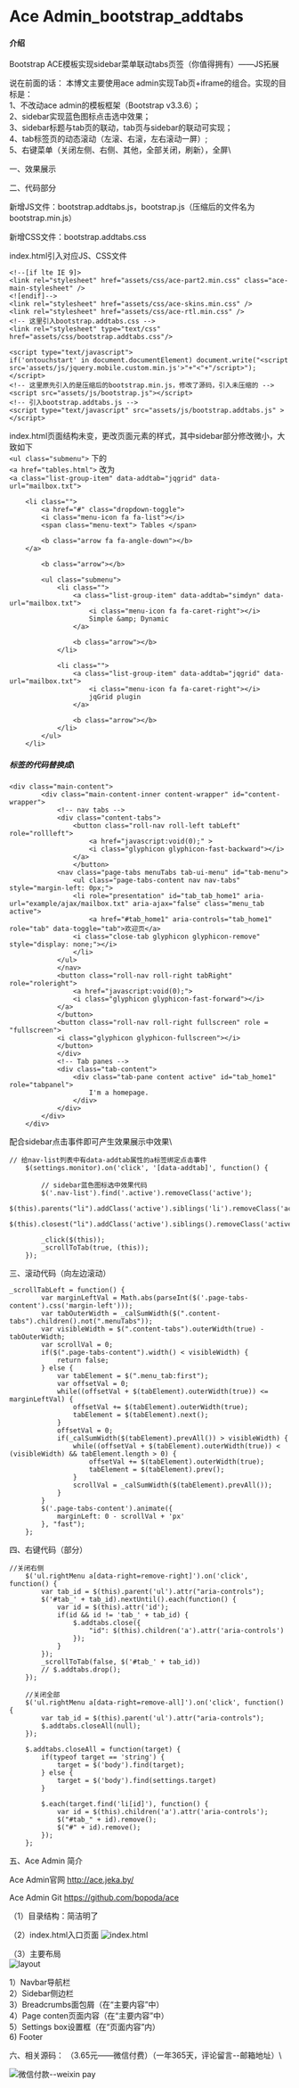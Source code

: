 # Ace Admin_bootstrap_addtabs

#### 介绍
Bootstrap ACE模板实现sidebar菜单联动tabs页签（你值得拥有）——JS拓展

说在前面的话：
        本博文主要使用ace admin实现Tab页+iframe的组合。实现的目标是：\
            1、不改动ace admin的模板框架（Bootstrap v3.3.6）；\
            2、sidebar实现蓝色图标点击选中效果；\
            3、sidebar标题与tab页的联动，tab页与sidebar的联动可实现；\
            4、tab标签页的动态滚动（左滚、右滚，左右滚动一屏）;\
            5、右键菜单（关闭左侧、右侧、其他，全部关闭，刷新），全屏\

一、效果展示
 




二、代码部分

新增JS文件：bootstrap.addtabs.js，bootstrap.js（压缩后的文件名为bootstrap.min.js）

新增CSS文件：bootstrap.addtabs.css

index.html引入对应JS、CSS文件

    
```
<!--[if lte IE 9]>
<link rel="stylesheet" href="assets/css/ace-part2.min.css" class="ace-main-stylesheet" />
<![endif]-->
<link rel="stylesheet" href="assets/css/ace-skins.min.css" />
<link rel="stylesheet" href="assets/css/ace-rtl.min.css" />
<!-- 这里引入bootstrap.addtabs.css -->
<link rel="stylesheet" type="text/css" href="assets/css/bootstrap.addtabs.css"/>
```


    
```
<script type="text/javascript">
if('ontouchstart' in document.documentElement) document.write("<script src='assets/js/jquery.mobile.custom.min.js'>"+"<"+"/script>");
</script>
<!-- 这里原先引入的是压缩后的bootstrap.min.js，修改了源码，引入未压缩的 -->
<script src="assets/js/bootstrap.js"></script>
<!-- 引入bootstrap.addtabs.js -->
<script type="text/javascript" src="assets/js/bootstrap.addtabs.js" ></script>
```


index.html页面结构未变，更改页面元素的样式，其中sidebar部分修改微小，大致如下\
`<ul class="submenu">` 下的\
`<a href="tables.html">` 改为\
`<a class="list-group-item" data-addtab="jqgrid" data-url="mailbox.txt">` 
    
```
    <li class="">
    	<a href="#" class="dropdown-toggle">
		<i class="menu-icon fa fa-list"></i>
		<span class="menu-text"> Tables </span>
 
		<b class="arrow fa fa-angle-down"></b>
	</a>
     
    	<b class="arrow"></b>
     
    	<ul class="submenu">
    		<li class="">
    			<a class="list-group-item" data-addtab="simdyn" data-url="mailbox.txt">
    				<i class="menu-icon fa fa-caret-right"></i>
    				Simple &amp; Dynamic
    			</a>
     
    			<b class="arrow"></b>
    		</li>
     
    		<li class="">
    			<a class="list-group-item" data-addtab="jqgrid" data-url="mailbox.txt">
    				<i class="menu-icon fa fa-caret-right"></i>
    				jqGrid plugin
    			</a>
     
    			<b class="arrow"></b>
    		</li>
    	</ul>
    </li>
```


##### <div class="main-content-inner">标签的代码替换成\

    
```
<div class="main-content">
        <div class="main-content-inner content-wrapper" id="content-wrapper">
            <!-- nav tabs -->
            <div class="content-tabs">
                <button class="roll-nav roll-left tabLeft" role="rollleft">
                    <a href="javascript:void(0);" >
    	            <i class="glyphicon glyphicon-fast-backward"></i>
            	</a>
                </button>
    	    <nav class="page-tabs menuTabs tab-ui-menu" id="tab-menu">
    	        <ul class="page-tabs-content nav nav-tabs" style="margin-left: 0px;">
    		    <li role="presentation" id="tab_tab_home1" aria-url="example/ajax/mailbox.txt" aria-ajax="false" class="menu_tab active">
    		        <a href="#tab_home1" aria-controls="tab_home1" role="tab" data-toggle="tab">欢迎页</a>
    			<i class="close-tab glyphicon glyphicon-remove" style="display: none;"></i>
    		    </li>
    		</ul>
    	    </nav>
    	    <button class="roll-nav roll-right tabRight" role="roleright">
    	        <a href="javascript:void(0);">
    		    <i class="glyphicon glyphicon-fast-forward"></i>
    		</a>
    	    </button>
    	    <button class="roll-nav roll-right fullscreen" role = "fullscreen">
    		<i class="glyphicon glyphicon-fullscreen"></i>
    	    </button>
            </div>
            <!-- Tab panes -->
            <div class="tab-content">
                <div class="tab-pane content active" id="tab_home1" role="tabpanel">
                    I'm a homepage.
                </div>
            </div>
        </div>
    </div>
```


配合sidebar点击事件即可产生效果展示中效果\
 

    
```
// 给nav-list列表中有data-addtab属性的a标签绑定点击事件
    $(settings.monitor).on('click', '[data-addtab]', function() {
     
    	// sidebar蓝色图标选中效果代码
    	$('.nav-list').find('.active').removeClass('active');
    	$(this).parents("li").addClass('active').siblings('li').removeClass('active');
    	$(this).closest("li").addClass('active').siblings().removeClass('active');
     
    	_click($(this));
    	_scrollToTab(true, (this));
    });
```


三、滚动代码（向左边滚动）

    
```
_scrollTabLeft = function() {
    	var marginLeftVal = Math.abs(parseInt($('.page-tabs-content').css('margin-left')));
    	var tabOuterWidth = _calSumWidth($(".content-tabs").children().not(".menuTabs"));
    	var visibleWidth = $(".content-tabs").outerWidth(true) - tabOuterWidth;
    	var scrollVal = 0;
    	if($(".page-tabs-content").width() < visibleWidth) {
    		return false;
    	} else {
    		var tabElement = $(".menu_tab:first");
    		var offsetVal = 0;
    		while((offsetVal + $(tabElement).outerWidth(true)) <= marginLeftVal) {
    			offsetVal += $(tabElement).outerWidth(true);
    			tabElement = $(tabElement).next();
    		}
    		offsetVal = 0;
    		if(_calSumWidth($(tabElement).prevAll()) > visibleWidth) {
    			while((offsetVal + $(tabElement).outerWidth(true)) < (visibleWidth) && tabElement.length > 0) {
    				offsetVal += $(tabElement).outerWidth(true);
    				tabElement = $(tabElement).prev();
    			}
    			scrollVal = _calSumWidth($(tabElement).prevAll());
    		}
    	}
    	$('.page-tabs-content').animate({
    		marginLeft: 0 - scrollVal + 'px'
    	}, "fast");
    };
```


四、右键代码（部分）

    
```
//关闭右侧
    $('ul.rightMenu a[data-right=remove-right]').on('click', function() {
    	var tab_id = $(this).parent('ul').attr("aria-controls");
    	$('#tab_' + tab_id).nextUntil().each(function() {
    		var id = $(this).attr('id');
    		if(id && id != 'tab_' + tab_id) {
    			$.addtabs.close({
    				"id": $(this).children('a').attr('aria-controls')
    			});
    		}
    	});
    	_scrollToTab(false, $('#tab_' + tab_id))
    	// $.addtabs.drop();
    });
     
    //关闭全部
    $('ul.rightMenu a[data-right=remove-all]').on('click', function() {
    	var tab_id = $(this).parent('ul').attr("aria-controls");
    	$.addtabs.closeAll(null);
    });
     
    $.addtabs.closeAll = function(target) {
    	if(typeof target == 'string') {
    		target = $('body').find(target);
    	} else {
    		target = $('body').find(settings.target)
    	}
     
    	$.each(target.find('li[id]'), function() {
    		var id = $(this).children('a').attr('aria-controls');
    		$("#tab_" + id).remove();
    		$("#" + id).remove();
    	});
    };
```


五、Ace Admin 简介

Ace Admin官网 http://ace.jeka.by/

Ace Admin Git  https://github.com/bopoda/ace

（1）目录结构：简洁明了

（2）index.html入口页面
![index.html](https://images.gitee.com/uploads/images/2019/0422/165939_4c4f490c_954087.png "2.png")

（3）主要布局\
![layout](https://images.gitee.com/uploads/images/2019/0422/165917_bfa5519e_954087.png "1.png")

1）Navbar导航栏\
2）Sidebar侧边栏\
3）Breadcrumbs面包屑（在“主要内容”中）\
4）Page conten页面内容（在“主要内容”中）\
5）Settings box设置框（在“页面内容”内）\
6) Footer 

六、相关源码：
（3.65元——微信付费）（一年365天，评论留言--邮箱地址）\

![微信付款--weixin pay](https://images.gitee.com/uploads/images/2019/0422/165845_2eb5feea_954087.png "00.png")
